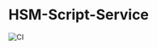 # HSM-Script-Service

![CI](https://github.com/JeffLabonte/HSM-Script-Service/workflows/CI/badge.svg)

